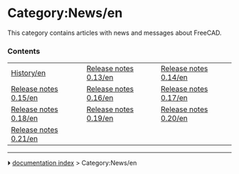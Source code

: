 # Category:News/en
This category contains articles with news and messages about FreeCAD.

### Contents

|     |     |     |
| --- | --- | --- |
| [History/en](History/en.md) | [Release notes 0.13/en](Release_notes_0.13/en.md) | [Release notes 0.14/en](Release_notes_0.14/en.md) |
| [Release notes 0.15/en](Release_notes_0.15/en.md) | [Release notes 0.16/en](Release_notes_0.16/en.md) | [Release notes 0.17/en](Release_notes_0.17/en.md) |
| [Release notes 0.18/en](Release_notes_0.18/en.md) | [Release notes 0.19/en](Release_notes_0.19/en.md) | [Release notes 0.20/en](Release_notes_0.20/en.md) |
| [Release notes 0.21/en](Release_notes_0.21/en.md) |



---
⏵ [documentation index](../README.md) > Category:News/en
